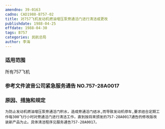 ```yaml
---
amendno: 39-0163
cadno: CAD1988-B757-02
title: 对757飞机发动机燃油增压泵旁通活门进行清洁或更改
publishdate: 1988-04-25
effdate: 1988-04-30
tags: B757
categories: 民航总局
author: 李海
---
```


### 适用范围 
所有757飞机

### 参考文件波音公司紧急服务通告 NO.757-28A0017 

### 原因、措施和规定 
    为防止发动机燃油增压泵旁通活门积水，造成旁通活门结冰,而导致发动机停车,要求结合定期工作每300飞行小时对旁通活门进行清洁工作，直到按将来颁发的757-28A0017通告的修改版改装新产品为止。具体清洁程序见服务通告757-28A0017。
